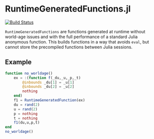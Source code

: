 # RuntimeGeneratedFunctions.jl

[![Build Status](https://travis-ci.com/SciML/RuntimeGeneratedFunctions.jl.svg?branch=master)](https://travis-ci.com/SciML/RuntimeGeneratedFunctions.jl)

`RuntimeGeneratedFunctions` are functions generated at runtime without world-age
issues and with the full performance of a standard Julia anonymous function. This
builds functions in a way that avoids `eval`, but cannot store the precompiled
functions between Julia sessions.

## Example

```julia
function no_worldage()
    ex = :(function f(_du,_u,_p,_t)
        @inbounds _du[1] = _u[1]
        @inbounds _du[2] = _u[2]
        nothing
    end)
    f1 = RuntimeGeneratedFunction(ex)
    du = rand(2)
    u = rand(2)
    p = nothing
    t = nothing
    f1(du,u,p,t)
end
no_worldage()
```
